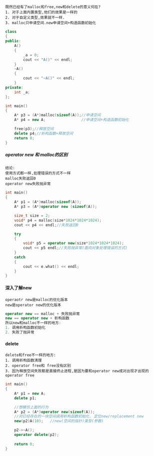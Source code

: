 #####
    既然已经有了malloc和free,new和delete的意义何在?
    1. 对于上面内置类型,他们的效果是一样的
    2. 对于自定义类型,效果就不一样.
    3. malloc只申请空间.new申请空间+构造函数初始化
```c++
class
{
public:
    A()
    {
        _a = 0;
        cout << "A()" << endl;
    }
    ~A()
    {
        cout << "~A()" << endl;
    }
private:
    int _a;
};

int main()
{
    A* p3 = (A*)malloc(sizeof(A));//申请空间
    A* p4 = new A;                //申请空间+构造函数初始化

    free(p3);//释放空间
    delete p4;//析构函数+释放空间
    return 0;
}
```
##### operator new 和 malloc的区别
    结论:
    使用方式都一样,处理错误的方式不一样
    malloc失败返回0
    operator new失败抛异常
```c++
int main()
{
    A* p1 = (A*)malloc(sizeof(A));
    A* p3 = (A*)operator new (sizeof(A));

    size_t size = 2;
    void* p4 = malloc(size*1024*1024*1024);
    cout << p4 << endl;//失败返回0

    try
    {
        void* p5 = operator new(size*1024*1024*1024);
        cout << p5 endl;//失败抛异常(面向对象处理错误的方式)
    }
    catch
    {
        cout << e.what() << endl;
    }
}
```
#### 深入了解new
    operaotr new是malloc的优化版本
    new是operator new的优化版本
```c++
operator new == malloc + 失败抛异常
new == operator new + 析构函数
所以new和malloc不一样的地方:
1. 调用析构函数初始化
2. 失败了抛异常
```
#### delete
    delete和free不一样的地方:
    1. 调用析构函数清理
    2. operator free和 free没有区别
    3. 因为释放空间失败都是直接终止进程,是因为要和operator new成对出现才出现的operator free
```c++
int main()
{
    A* p1 = new A;
    delete p1;

    //想模仿上面的行为
    A* p2 = (A*)operator new(sizeof(A));
    //对已经存在的一块空间调用析构函数初始化. 定位new/replacement new
    new(p2)A(10);   //new(空间的指针)类型(参数)

    p2->~A();
    operator delete(p2);
    
    return 0;
}